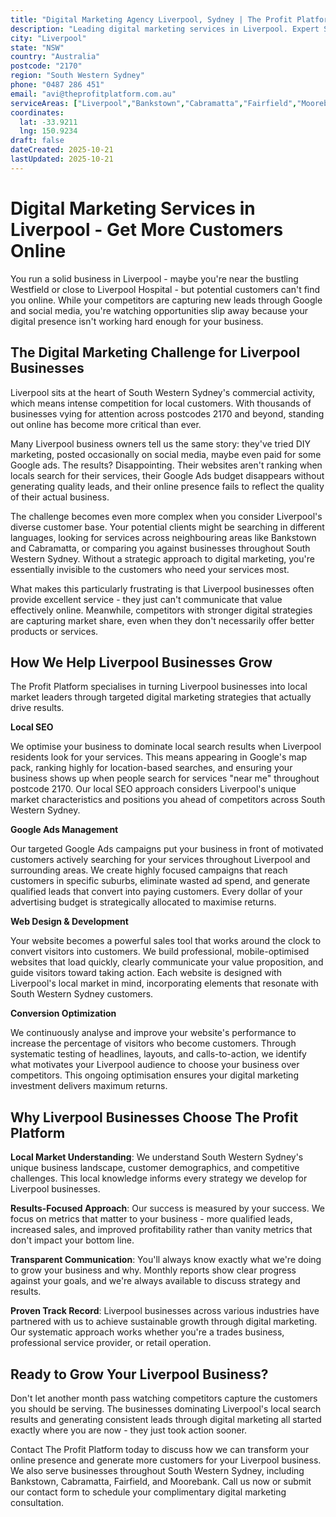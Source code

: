 ```yaml
---
title: "Digital Marketing Agency Liverpool, Sydney | The Profit Platform"
description: "Leading digital marketing services in Liverpool. Expert SEO, Google Ads & web design for South Western Sydney businesses. Call 0487 286 451 for a free consultation."
city: "Liverpool"
state: "NSW"
country: "Australia"
postcode: "2170"
region: "South Western Sydney"
phone: "0487 286 451"
email: "avi@theprofitplatform.com.au"
serviceAreas: ["Liverpool","Bankstown","Cabramatta","Fairfield","Moorebank"]
coordinates:
  lat: -33.9211
  lng: 150.9234
draft: false
dateCreated: 2025-10-21
lastUpdated: 2025-10-21
---
```


<script type="application/ld+json">
{
  "@context": "https://schema.org",
  "@type": "LocalBusiness",
  "@id": "https://theprofitplatform.com.au/locations/liverpool/",
  "name": "The Profit Platform",
  "description": "Leading digital marketing services in Liverpool. Expert SEO, Google Ads & web design for South Western Sydney businesses. Call 0487 286 451 for a free consultation.",
  "url": "https://theprofitplatform.com.au/locations/liverpool/",
  "telephone": "0487 286 451",
  "email": "avi@theprofitplatform.com.au",
  "address": {
    "@type": "PostalAddress",
    "addressLocality": "Liverpool",
    "addressRegion": "NSW",
    "postalCode": "2170",
    "addressCountry": "AU"
  },
  "areaServed": {
    "@type": "City",
    "name": "Liverpool"
  },
  "priceRange": "$$",
  "openingHours": "Mo-Fr 09:00-18:00",
  "sameAs": [
    "https://www.facebook.com/theprofitplatform",
    "https://www.linkedin.com/company/theprofitplatform",
    "https://twitter.com/profitplatform"
  ],
  "geo": {
    "@type": "GeoCoordinates"
  }
}
</script>


# Digital Marketing Services in Liverpool - Get More Customers Online

You run a solid business in Liverpool - maybe you're near the bustling Westfield or close to Liverpool Hospital - but potential customers can't find you online. While your competitors are capturing new leads through Google and social media, you're watching opportunities slip away because your digital presence isn't working hard enough for your business.

## The Digital Marketing Challenge for Liverpool Businesses

Liverpool sits at the heart of South Western Sydney's commercial activity, which means intense competition for local customers. With thousands of businesses vying for attention across postcodes 2170 and beyond, standing out online has become more critical than ever.

Many Liverpool business owners tell us the same story: they've tried DIY marketing, posted occasionally on social media, maybe even paid for some Google ads. The results? Disappointing. Their websites aren't ranking when locals search for their services, their Google Ads budget disappears without generating quality leads, and their online presence fails to reflect the quality of their actual business.

The challenge becomes even more complex when you consider Liverpool's diverse customer base. Your potential clients might be searching in different languages, looking for services across neighbouring areas like Bankstown and Cabramatta, or comparing you against businesses throughout South Western Sydney. Without a strategic approach to digital marketing, you're essentially invisible to the customers who need your services most.

What makes this particularly frustrating is that Liverpool businesses often provide excellent service - they just can't communicate that value effectively online. Meanwhile, competitors with stronger digital strategies are capturing market share, even when they don't necessarily offer better products or services.

## How We Help Liverpool Businesses Grow

The Profit Platform specialises in turning Liverpool businesses into local market leaders through targeted digital marketing strategies that actually drive results.

**Local SEO**

We optimise your business to dominate local search results when Liverpool residents look for your services. This means appearing in Google's map pack, ranking highly for location-based searches, and ensuring your business shows up when people search for services "near me" throughout postcode 2170. Our local SEO approach considers Liverpool's unique market characteristics and positions you ahead of competitors across South Western Sydney.

**Google Ads Management**

Our targeted Google Ads campaigns put your business in front of motivated customers actively searching for your services throughout Liverpool and surrounding areas. We create highly focused campaigns that reach customers in specific suburbs, eliminate wasted ad spend, and generate qualified leads that convert into paying customers. Every dollar of your advertising budget is strategically allocated to maximise returns.

**Web Design & Development**

Your website becomes a powerful sales tool that works around the clock to convert visitors into customers. We build professional, mobile-optimised websites that load quickly, clearly communicate your value proposition, and guide visitors toward taking action. Each website is designed with Liverpool's local market in mind, incorporating elements that resonate with South Western Sydney customers.

**Conversion Optimization**

We continuously analyse and improve your website's performance to increase the percentage of visitors who become customers. Through systematic testing of headlines, layouts, and calls-to-action, we identify what motivates your Liverpool audience to choose your business over competitors. This ongoing optimisation ensures your digital marketing investment delivers maximum returns.

## Why Liverpool Businesses Choose The Profit Platform

**Local Market Understanding**: We understand South Western Sydney's unique business landscape, customer demographics, and competitive challenges. This local knowledge informs every strategy we develop for Liverpool businesses.

**Results-Focused Approach**: Our success is measured by your success. We focus on metrics that matter to your business - more qualified leads, increased sales, and improved profitability rather than vanity metrics that don't impact your bottom line.

**Transparent Communication**: You'll always know exactly what we're doing to grow your business and why. Monthly reports show clear progress against your goals, and we're always available to discuss strategy and results.

**Proven Track Record**: Liverpool businesses across various industries have partnered with us to achieve sustainable growth through digital marketing. Our systematic approach works whether you're a trades business, professional service provider, or retail operation.

## Ready to Grow Your Liverpool Business?

Don't let another month pass watching competitors capture the customers you should be serving. The businesses dominating Liverpool's local search results and generating consistent leads through digital marketing all started exactly where you are now - they just took action sooner.

Contact The Profit Platform today to discuss how we can transform your online presence and generate more customers for your Liverpool business. We also serve businesses throughout South Western Sydney, including Bankstown, Cabramatta, Fairfield, and Moorebank. Call us now or submit our contact form to schedule your complimentary digital marketing consultation.